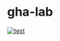 # gha-lab

[![test](https://github.com/prakshalnandi13/gha-lab/actions/workflows/test.yaml/badge.svg)](https://github.com/prakshalnandi13/gha-lab/actions/workflows/test.yaml)
